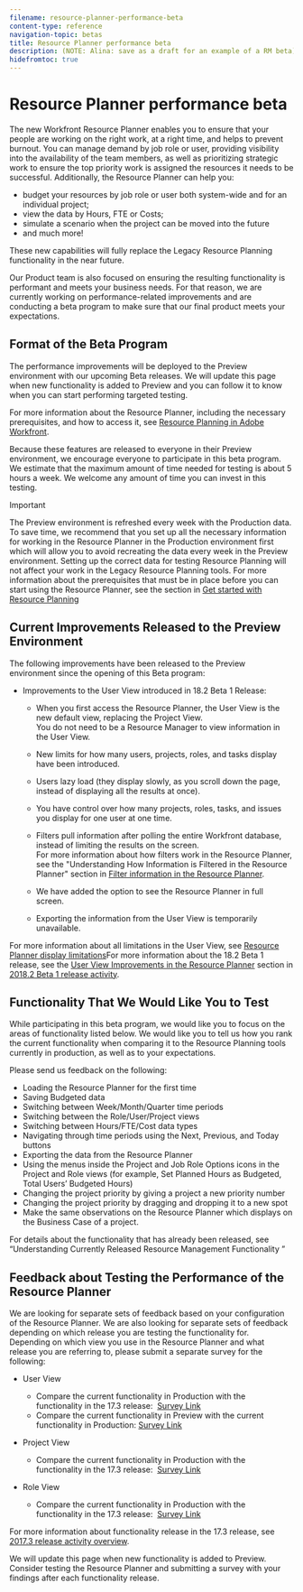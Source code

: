 ```yaml
---
filename: resource-planner-performance-beta
content-type: reference
navigation-topic: betas
title: Resource Planner performance beta
description: (NOTE: Alina: save as a draft for an example of a RM beta)
hidefromtoc: true
---
```


# Resource Planner performance beta

<!--
<p data-mc-conditions="QuicksilverOrClassic.Draft mode">(NOTE: Alina: save as a draft for an example of a RM beta)</p>
-->

The new Workfront Resource Planner enables you to ensure that your people are working on the right work, at a right time, and helps to prevent burnout. You can manage demand by job role or user, providing visibility into the availability of the team members, as well as prioritizing strategic work to ensure the top priority work is assigned the resources it needs to be successful. Additionally, the Resource Planner can help you:

* budget your resources by job role or user both system-wide and for an individual project;
* view the data by Hours, FTE or Costs;
* simulate a scenario when the project can be moved into the future 
* and much more!

These new capabilities will fully replace the Legacy Resource Planning functionality in the near future.

Our Product team is also focused on ensuring the resulting functionality is performant and meets your business needs. For that reason, we are currently working on performance-related improvements and are conducting a beta program to make sure that our final product meets your expectations.

## Format of the Beta Program

The performance improvements will be deployed to the Preview environment with our upcoming Beta releases. We will update this page when new functionality is added to Preview and you can follow it to know when you can start performing targeted testing.

For more information about the Resource Planner, including the necessary prerequisites, and how to access it, see [Resource Planning in Adobe Workfront](../../resource-mgmt/resource-planning/resource-planning-overview.md).

Because these features are released to everyone in their Preview environment, we encourage everyone to participate in this beta program. We estimate that the maximum amount of time needed for testing is about 5 hours a week. We welcome any amount of time you can invest in this testing.

>[!IMPORTANT]
>
>The Preview environment is refreshed every week with the Production data. To save time, we recommend that you set up all the necessary information for working in the Resource Planner in the Production environment first which will allow you to avoid recreating the data every week in the Preview environment. Setting up the correct data for testing Resource Planning will not affect your work in the Legacy Resource Planning tools. For more information about the prerequisites that must be in place before you can start using the Resource Planner, see the section in [Get started with Resource Planning](../../resource-mgmt/resource-planning/get-started-resource-planning.md)

## Current Improvements Released to the Preview Environment

The following improvements have been released to the Preview environment since the opening of this Beta program:

* Improvements to the User View introduced in 18.2 Beta 1 Release:

   * When you first access the Resource Planner, the User View is the new default view, replacing the Project View.  
     You do not need to be a Resource Manager to view information in the User View.&nbsp;
   * New limits for how many users, projects, roles, and tasks display have been introduced.
   * Users lazy load (they display slowly, as you scroll down the page, instead of displaying all the results at once).&nbsp;
   * You have control over how many projects, roles, tasks, and issues you display for one user at one time.&nbsp;
   * Filters pull information after polling the entire Workfront database, instead of limiting the results on the screen.  
     For more information about how filters work in the Resource Planner, see the "Understanding How Information is Filtered in the Resource Planner" section in [Filter information in the Resource Planner](../../resource-mgmt/resource-planning/filter-resource-planner.md).
   
   * We have added the option to see the Resource Planner in full screen.&nbsp;
   * Exporting the information from the User View is temporarily unavailable.&nbsp;

For more information about all limitations in the User View, see [Resource Planner display limitations](../../resource-mgmt/resource-planning/resource-planner-display-limitations.md)For more information about the 18.2 Beta 1 release, see the [User View Improvements in the Resource Planner](../../product-announcements/product-releases/quarterly-release-archive/2018.2-release-activity/2018.2-beta-1-release-activity.md#user-view-improvements-in-the-resource-planner) section in [2018.2 Beta 1 release activity](../../product-announcements/product-releases/quarterly-release-archive/2018.2-release-activity/2018.2-beta-1-release-activity.md).

## Functionality That We Would Like You to Test

While participating in this beta program, we would like you to focus on the areas of functionality listed below. We would like you to tell us how you rank the current functionality when comparing it to the Resource Planning tools currently in production, as well as to your expectations.

Please send us feedback on the following:

* Loading the Resource Planner for the first time
* Saving Budgeted data
* Switching between Week/Month/Quarter time periods
* Switching between the Role/User/Project views
* Switching between Hours/FTE/Cost data types
* Navigating through time periods using the Next, Previous, and Today buttons
* Exporting the data from the Resource Planner
* Using the menus inside the Project and Job Role Options icons in the Project and Role views (for example, Set Planned Hours as Budgeted, Total Users’ Budgeted Hours)
* Changing the project priority by giving a project a new priority number
* Changing the project priority by dragging and dropping it to a new spot
* Make the same observations on the Resource Planner which displays on the Business Case of a project.

For details about the functionality that has already been released, see “Understanding Currently Released Resource Management Functionality ”

## Feedback about Testing the Performance of the Resource Planner

We are looking for separate sets of feedback based on your configuration of the Resource Planner. We are also looking for separate sets of feedback depending on which release you are testing the functionality for.  
Depending on which view you use in the Resource Planner and what release you are referring to, please submit a separate survey for the following:&nbsp;

* User View

   * Compare the current functionality in Production with the functionality in the 17.3 release:&nbsp; [Survey Link](https://goo.gl/forms/VHvL7Kb0vsNo6yo83)
   * Compare the current functionality in Preview with the current functionality in Production: [Survey Link](https://goo.gl/forms/AOwa4dPxTK3yVRcO2)

* Project View

   * Compare the current functionality in Production with the functionality in the 17.3 release:&nbsp; [Survey Link](https://goo.gl/forms/qjgROLMKo0hIr2Wq1)

* Role View

   * Compare the current functionality in Production with the functionality in the 17.3 release:&nbsp; [Survey Link](https://goo.gl/forms/ztio5oZ6LUNmHPyu1)

For more information about functionality release in the 17.3 release, see [2017.3 release activity overview](../../product-announcements/product-releases/quarterly-release-archive/2017.3-release-activity/2017.3-release-activity-overview.md).

We will update this page when new functionality is added to Preview. Consider testing the Resource Planner and submitting a survey with your findings after each functionality release.
